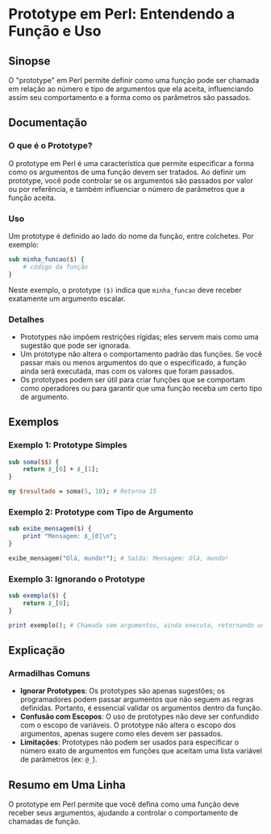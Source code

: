 <!--
Meta Description: # Prototype em Perl: Entendendo a Função e Uso ## Sinopse O "prototype" em Perl permite definir como uma função pode ser chamada em relação ao número ...
Meta Keywords: prototype, que, função, argumentos, perl
-->

# Prototype em Perl: Entendendo a Função e Uso

## Sinopse
O "prototype" em Perl permite definir como uma função pode ser chamada em relação ao número e tipo de argumentos que ela aceita, influenciando assim seu comportamento e a forma como os parâmetros são passados.

## Documentação
### O que é o Prototype?
O prototype em Perl é uma característica que permite especificar a forma como os argumentos de uma função devem ser tratados. Ao definir um prototype, você pode controlar se os argumentos são passados por valor ou por referência, e também influenciar o número de parâmetros que a função aceita.

### Uso
Um prototype é definido ao lado do nome da função, entre colchetes. Por exemplo:

```perl
sub minha_funcao($) {
    # código da função
}
```

Neste exemplo, o prototype `($)` indica que `minha_funcao` deve receber exatamente um argumento escalar.

### Detalhes
- Prototypes não impõem restrições rígidas; eles servem mais como uma sugestão que pode ser ignorada.
- Um prototype não altera o comportamento padrão das funções. Se você passar mais ou menos argumentos do que o especificado, a função ainda será executada, mas com os valores que foram passados.
- Os prototypes podem ser útil para criar funções que se comportam como operadores ou para garantir que uma função receba um certo tipo de argumento.

## Exemplos
### Exemplo 1: Prototype Simples
```perl
sub soma($$) {
    return $_[0] + $_[1];
}

my $resultado = soma(5, 10); # Retorna 15
```

### Exemplo 2: Prototype com Tipo de Argumento
```perl
sub exibe_mensagem($) {
    print "Mensagem: $_[0]\n";
}

exibe_mensagem("Olá, mundo!"); # Saída: Mensagem: Olá, mundo!
```

### Exemplo 3: Ignorando o Prototype
```perl
sub exemplo($) {
    return $_[0];
}

print exemplo(); # Chamada sem argumentos, ainda executa, retornando undef
```

## Explicação
### Armadilhas Comuns
- **Ignorar Prototypes**: Os prototypes são apenas sugestões; os programadores podem passar argumentos que não seguem as regras definidas. Portanto, é essencial validar os argumentos dentro da função.
- **Confusão com Escopos**: O uso de prototypes não deve ser confundido com o escopo de variáveis. O prototype não altera o escopo dos argumentos, apenas sugere como eles devem ser passados.
- **Limitações**: Prototypes não podem ser usados para especificar o número exato de argumentos em funções que aceitam uma lista variável de parâmetros (ex: `@_`).

## Resumo em Uma Linha
O prototype em Perl permite que você defina como uma função deve receber seus argumentos, ajudando a controlar o comportamento de chamadas de função.